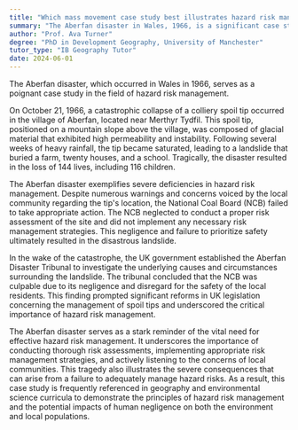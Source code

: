 ```yaml
---
title: "Which mass movement case study best illustrates hazard risk management?"
summary: "The Aberfan disaster in Wales, 1966, is a significant case study illustrating hazard risk management."
author: "Prof. Ava Turner"
degree: "PhD in Development Geography, University of Manchester"
tutor_type: "IB Geography Tutor"
date: 2024-06-01
---
```


The Aberfan disaster, which occurred in Wales in 1966, serves as a poignant case study in the field of hazard risk management.

On October 21, 1966, a catastrophic collapse of a colliery spoil tip occurred in the village of Aberfan, located near Merthyr Tydfil. This spoil tip, positioned on a mountain slope above the village, was composed of glacial material that exhibited high permeability and instability. Following several weeks of heavy rainfall, the tip became saturated, leading to a landslide that buried a farm, twenty houses, and a school. Tragically, the disaster resulted in the loss of 144 lives, including 116 children.

The Aberfan disaster exemplifies severe deficiencies in hazard risk management. Despite numerous warnings and concerns voiced by the local community regarding the tip's location, the National Coal Board (NCB) failed to take appropriate action. The NCB neglected to conduct a proper risk assessment of the site and did not implement any necessary risk management strategies. This negligence and failure to prioritize safety ultimately resulted in the disastrous landslide.

In the wake of the catastrophe, the UK government established the Aberfan Disaster Tribunal to investigate the underlying causes and circumstances surrounding the landslide. The tribunal concluded that the NCB was culpable due to its negligence and disregard for the safety of the local residents. This finding prompted significant reforms in UK legislation concerning the management of spoil tips and underscored the critical importance of hazard risk management.

The Aberfan disaster serves as a stark reminder of the vital need for effective hazard risk management. It underscores the importance of conducting thorough risk assessments, implementing appropriate risk management strategies, and actively listening to the concerns of local communities. This tragedy also illustrates the severe consequences that can arise from a failure to adequately manage hazard risks. As a result, this case study is frequently referenced in geography and environmental science curricula to demonstrate the principles of hazard risk management and the potential impacts of human negligence on both the environment and local populations.
    